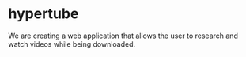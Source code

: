 # hypertube
We are creating a web application that allows the user to research and watch videos while being downloaded.
